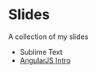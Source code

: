 Slides
======

A collection of my slides

- Sublime Text
- [AngularJS Intro](http://mdefrutosvila.github.io/slides/angularjs-intro)
